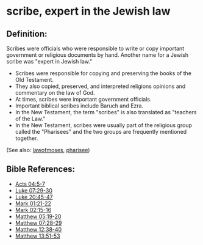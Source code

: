 # scribe, expert in the Jewish law #

## Definition: ##

Scribes were officials who were responsible to write or copy important government or religious documents by hand. Another name for a Jewish scribe was "expert in Jewish law."

 * Scribes were responsible for copying and preserving the books of the Old Testament.
 * They also copied, preserved, and interpreted religions opinions and commentary on the law of God. 
 * At times, scribes were important government officials.
 * Important biblical scribes include Baruch and Ezra.
 * In the New Testament, the term "scribes" is also translated as "teachers of the Law."
 * In the New Testament, scribes were usually part of the religious group called the "Pharisees" and the two groups are frequently mentioned together.

(See also: [lawofmoses](../kt/lawofmoses.md), [pharisee](../other/pharisee.md))

## Bible References: ##

* [Acts 04:5-7](https://door43.org/en/bible/notes/act/04/05)
* [Luke 07:29-30](https://door43.org/en/bible/notes/luk/07/29)
* [Luke 20:45-47](https://door43.org/en/bible/notes/luk/20/45)
* [Mark 01:21-22](https://door43.org/en/bible/notes/mrk/01/21)
* [Mark 02:15-16](https://door43.org/en/bible/notes/mrk/02/15)
* [Matthew 05:19-20](https://door43.org/en/bible/notes/mat/05/19)
* [Matthew 07:28-29](https://door43.org/en/bible/notes/mat/07/28)
* [Matthew 12:38-40](https://door43.org/en/bible/notes/mat/12/38)
* [Matthew 13:51-53](https://door43.org/en/bible/notes/mat/13/51)

